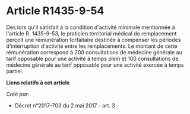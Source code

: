# Article R1435-9-54

Dès lors qu'il satisfait à la condition d'activité minimale mentionnée à l'article R. 1435-9-53, le praticien territorial
médical de remplacement perçoit une rémunération forfaitaire destinée à compenser les périodes d'interruption d'activité
entre les remplacements. Le montant de cette rémunération correspond à 200 consultations de médecine générale au tarif
opposable pour une activité à temps plein et 100 consultations de médecine générale au tarif opposable pour une activité
exercée à temps partiel.

**Liens relatifs à cet article**

_Créé par_:

  - Décret n°2017-703 du 2 mai 2017 - art. 3
